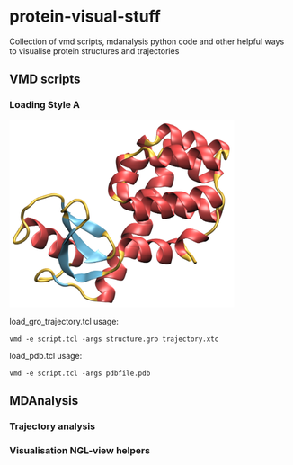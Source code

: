 # protein-visual-stuff
Collection of vmd scripts, mdanalysis python code and other helpful ways to visualise protein structures and trajectories

## VMD scripts

### Loading Style A 

<img src=figures/styleA.png width="400" height="333">

load_gro_trajectory.tcl usage: 
```
vmd -e script.tcl -args structure.gro trajectory.xtc
```

load_pdb.tcl usage: 
```
vmd -e script.tcl -args pdbfile.pdb
```

## MDAnalysis

### Trajectory analysis 

### Visualisation NGL-view helpers
